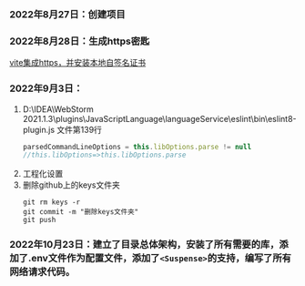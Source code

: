 ### 2022年8月27日：创建项目
### 2022年8月28日：生成https密匙
[vite集成https，并安装本地自签名证书](https://zhuanlan.zhihu.com/p/551720193)
### 2022年9月3日：
1. D:\IDEA\WebStorm 2021.1.3\plugins\JavaScriptLanguage\languageService\eslint\bin\eslint8-plugin.js
   文件第139行
   ```javascript
   parsedCommandLineOptions = this.libOptions.parse != null
   //this.libOptions=>this.libOptions.parse
   ```
2. 工程化设置
3. 删除github上的keys文件夹
   ```git
   git rm keys -r
   git commit -m "删除keys文件夹"
   git push
   ```
### 2022年10月23日：建立了目录总体架构，安装了所有需要的库，添加了.env文件作为配置文件，添加了`<Suspense>`的支持，编写了所有网络请求代码。